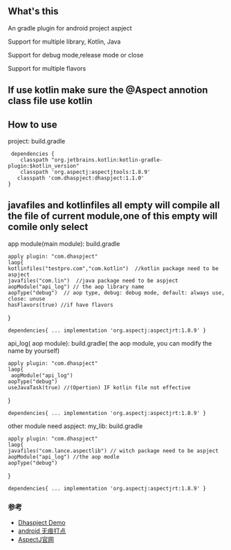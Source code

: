 ## What's this

An gradle plugin  for android project  aspject

Support for multiple  library, Kotlin, Java

Support for  debug mode,release mode or close

Support for multiple flavors

## If use kotlin  make sure  the @Aspect annotion class file use kotlin

## How to use

project:  build.gradle   

     dependencies {
        classpath "org.jetbrains.kotlin:kotlin-gradle-plugin:$kotlin_version"
        classpath 'org.aspectj:aspectjtools:1.8.9'
       classpath 'com.dhaspject:dhaspject:1.1.0'
    }
    

## javafiles and kotlinfiles all empty will compile  all the file of current module,one of this empty will comile only select

app module(main module): build.gradle

    apply plugin: "com.dhaspject"
    laop{
    kotlinfiles("testpro.com","com.kotlin")  //kotlin package need to be aspject
    javafiles("com.lin")  //java package need to be aspject
    aopModule("api_log") // the aop library name 
    aopType("debug")  // aop type, debug: debug mode, default: always use, close: unuse
    hasFlavors(true) //if have flavors
}

`dependencies{
...
implementation 'org.aspectj:aspectjrt:1.8.9'
}`




api_log( aop module): build.gradle( the aop module, you can modify the name by yourself)

    apply plugin: "com.dhaspject"
    laop{
     aopModule("api_log")
    aopType("debug")
    useJavaTask(true) //(Opertion) IF kotlin file not effective
}


`dependencies{
...
implementation 'org.aspectj:aspectjrt:1.8.9'
}`


other module need aspject:
my_lib: build.gradle

    apply plugin: "com.dhaspject"
    laop{
    javafiles("com.lance.aspectlib") // witch package need to be aspject
    aopModule("api_log") //the aop modle
    aopType("debug")
}

`dependencies{
...
implementation 'org.aspectj:aspectjrt:1.8.9'
}`

### 参考
* [Dhaspject Demo](https://github.com/dikeboy/DhaspjectDemo)
* [android 无痕打点](https://github.com/dikeboy/IntrusiveClick)
* [AspectJ官网](https://eclipse.org/aspectj/)
